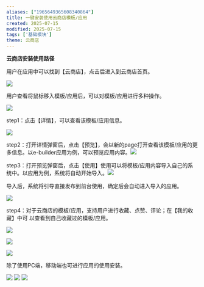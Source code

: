 ```yaml
---
aliases: ["1965649365608340864"]
title: 一键安装使用云商店模板/应用
created: 2025-07-15
modified: 2025-07-15
tags: ['基础模块']
theme: 云商店
---
```


**云商店安装使用路径**

用户在应用中可以找到【云商店】，点击后进入到云商店首页。

![](c09c2f2eb4b79ee6af402f31808b85be.jpg)

用户查看将鼠标移入模板/应用后，可以对模板/应用进行多种操作。

![](8fb04301370a4100480502dae31ae86d.jpg)

step1：点击【详情】，可以查看该模板/应用信息。

![](1ed916fdb27eb276515a6f86553105ae.jpg)

step2：打开详情弹窗后，点击【预览】，会以新的page打开查看该模板/应用的更多信息。以e-builder应用为例，可以预览应用内容。![](fc8bbfcc8116dc2a18816593df6471c0.jpg)

step3：打开预览弹窗后，点击【使用】使用可以将模板/应用内容导入自己的系统中。以应用为例，系统将自动开始导入。![](85a7f735155647350961578b0827a137.jpg)

导入后，系统将引导直接发布到前台使用，确定后会自动进入导入的应用。

![](a197f3ad3ba3433703959ae82a0fd87a.jpg)

step4：对于云商店的模板/应用，支持用户进行收藏、点赞、评论；在【我的收藏】中可 以查看到自己收藏过的模板/应用。

![](a2b05d926ea9a9239710a71eb076c700.jpg)

![](b375cb8e0f40eec2e49eba0cc35c9178.jpg)

![](65508c6e34f9f1b5f3c2b177b4139e11.jpg)

除了使用PC端，移动端也可进行应用的使用安装。

![](6c675a212ef83f72f2eccbdb834dd0c4.jpg) ![](2eb50ff4ea34304e1995a4aabda28cdd.jpg) ![](3c99b07384d22a66ffaa05c240a99e70.jpg)